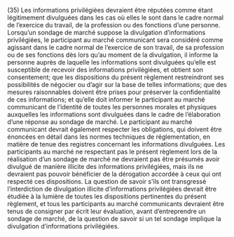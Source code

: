 (35) Les informations privilégiées devraient être réputées comme étant légitimement divulguées dans les cas où elles le sont dans le cadre normal de l’exercice du travail, de la profession ou des fonctions d’une personne. Lorsqu’un sondage de marché suppose la divulgation d’informations privilégiées, le participant au marché communicant sera considéré comme agissant dans le cadre normal de l’exercice de son travail, de sa profession ou de ses fonctions dès lors qu’au moment de la divulgation, il informe la personne auprès de laquelle les informations sont divulguées qu’elle est susceptible de recevoir des informations privilégiées, et obtient son consentement; que les dispositions du présent règlement restreindront ses possibilités de négocier ou d’agir sur la base de telles informations; que des mesures raisonnables doivent être prises pour préserver la confidentialité de ces informations; et qu’elle doit informer le participant au marché communicant de l’identité de toutes les personnes morales et physiques auxquelles les informations sont divulguées dans le cadre de l’élaboration d’une réponse au sondage de marché. Le participant au marché communicant devrait également respecter les obligations, qui doivent être énoncées en détail dans les normes techniques de réglementation, en matière de tenue des registres concernant les informations divulguées. Les participants au marché ne respectant pas le présent règlement lors de la réalisation d’un sondage de marché ne devraient pas être présumés avoir divulgué de manière illicite des informations privilégiées, mais ils ne devraient pas pouvoir bénéficier de la dérogation accordée à ceux qui ont respecté ces dispositions. La question de savoir s’ils ont transgressé l’interdiction de divulgation illicite d’informations privilégiées devrait être étudiée à la lumière de toutes les dispositions pertinentes du présent règlement, et tous les participants au marché communicants devraient être tenus de consigner par écrit leur évaluation, avant d’entreprendre un sondage de marché, de la question de savoir si un tel sondage implique la divulgation d’informations privilégiées.